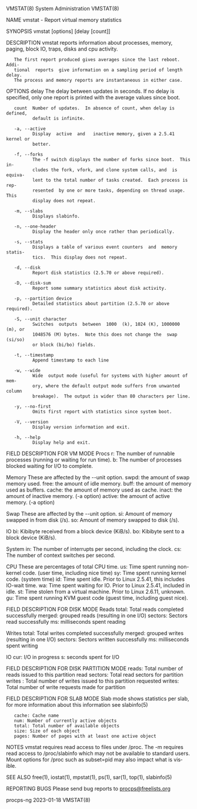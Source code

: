VMSTAT(8)                    System Administration                   VMSTAT(8)

NAME
       vmstat - Report virtual memory statistics

SYNOPSIS
       vmstat [options] [delay [count]]

DESCRIPTION
       vmstat  reports  information about processes, memory, paging, block IO,
       traps, disks and cpu activity.

       The first report produced gives averages since the last reboot.   Addi‐
       tional  reports  give information on a sampling period of length delay.
       The process and memory reports are instantaneous in either case.

OPTIONS
       delay  The delay between updates in seconds.  If no delay is specified,
              only one report is printed with the average values since boot.

       count  Number of updates.  In absence of count, when delay is  defined,
              default is infinite.

       -a, --active
              Display  active  and   inactive memory, given a 2.5.41 kernel or
              better.

       -f, --forks
              The -f switch displays the number of forks since boot.  This in‐
              cludes the fork, vfork, and clone system calls, and  is  equiva‐
              lent to the total number of tasks created.  Each process is rep‐
              resented  by one or more tasks, depending on thread usage.  This
              display does not repeat.

       -m, --slabs
              Displays slabinfo.

       -n, --one-header
              Display the header only once rather than periodically.

       -s, --stats
              Displays a table of various event counters  and  memory  statis‐
              tics.  This display does not repeat.

       -d, --disk
              Report disk statistics (2.5.70 or above required).

       -D, --disk-sum
              Report some summary statistics about disk activity.

       -p, --partition device
              Detailed statistics about partition (2.5.70 or above required).

       -S, --unit character
              Switches  outputs  between  1000  (k), 1024 (K), 1000000 (m), or
              1048576 (M) bytes.  Note this does not change the  swap  (si/so)
              or block (bi/bo) fields.

       -t, --timestamp
              Append timestamp to each line

       -w, --wide
              Wide  output mode (useful for systems with higher amount of mem‐
              ory, where the default output mode suffers from unwanted  column
              breakage).  The output is wider than 80 characters per line.

       -y, --no-first
              Omits first report with statistics since system boot.

       -V, --version
              Display version information and exit.

       -h, --help
              Display help and exit.

FIELD DESCRIPTION FOR VM MODE
   Procs
       r: The number of runnable processes (running or waiting for run time).
       b: The number of processes blocked waiting for I/O to complete.

   Memory
       These are affected by the --unit option.
       swpd: the amount of swap memory used.
       free: the amount of idle memory.
       buff: the amount of memory used as buffers.
       cache: the amount of memory used as cache.
       inact: the amount of inactive memory.  (-a option)
       active: the amount of active memory.  (-a option)

   Swap
       These are affected by the --unit option.
       si: Amount of memory swapped in from disk (/s).
       so: Amount of memory swapped to disk (/s).

   IO
       bi: Kibibyte received from a block device (KiB/s).
       bo: Kibibyte sent to a block device (KiB/s).

   System
       in: The number of interrupts per second, including the clock.
       cs: The number of context switches per second.

   CPU
       These are percentages of total CPU time.
       us: Time spent running non-kernel code.  (user time, including nice time)
       sy: Time spent running kernel code.  (system time)
       id: Time spent idle.  Prior to Linux 2.5.41, this includes IO-wait time.
       wa: Time spent waiting for IO.  Prior to Linux 2.5.41, included in idle.
       st: Time stolen from a virtual machine.  Prior to Linux 2.6.11, unknown.
       gu: Time spent running KVM guest code (guest time, including guest nice).

FIELD DESCRIPTION FOR DISK MODE
   Reads
       total: Total reads completed successfully
       merged: grouped reads (resulting in one I/O)
       sectors: Sectors read successfully
       ms: milliseconds spent reading

   Writes
       total: Total writes completed successfully
       merged: grouped writes (resulting in one I/O)
       sectors: Sectors written successfully
       ms: milliseconds spent writing

   IO
       cur: I/O in progress
       s: seconds spent for I/O

FIELD DESCRIPTION FOR DISK PARTITION MODE
       reads: Total number of reads issued to this partition
       read sectors: Total read sectors for partition
       writes : Total number of writes issued to this partition
       requested writes: Total number of write requests made for partition

FIELD DESCRIPTION FOR SLAB MODE
       Slab  mode  shows  statistics per slab, for more information about this
       information see slabinfo(5)

       cache: Cache name
       num: Number of currently active objects
       total: Total number of available objects
       size: Size of each object
       pages: Number of pages with at least one active object

NOTES
       vmstat requires read access to files under /proc. The -m requires  read
       access  to /proc/slabinfo which may not be available to standard users.
       Mount options for /proc such as subset=pid may also impact what is vis‐
       ible.

SEE ALSO
       free(1), iostat(1), mpstat(1), ps(1), sar(1), top(1), slabinfo(5)

REPORTING BUGS
       Please send bug reports to procps@freelists.org

procps-ng                         2023-01-18                         VMSTAT(8)
